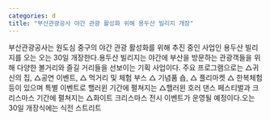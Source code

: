 ```yaml
---
categories: d
title: "부산관광공사 야간 관광 활성화 위해 용두산 빌리지 개장"
---
```

부산관광공사는 원도심 중구의 야간 관광 활성화를 위해 추진 중인 사업인 용두산 빌리지를 오는 오는 30일 개장한다.용두산 빌리지는 야간에 부산을 방문하는 관광객들을 위해 다양한 볼거리와 즐길 거리들을 선보이는 기획 사업이다. 주요 프로그램으로는 △귀신의 집, △공연 이벤트, △ 먹거리 및 체험 부스 △ 기념품 숍, △ 플리마켓 △ 한복체험 등이 있으며 특별 이벤트로 핼러윈 기간에 펼쳐지는 △핼러윈 호러 댄스 페스티벌과 크리스마스 기간에 펼쳐지는 △화이트 크리스마스 전시 이벤트가 운영될 예정이다.오는 30일 개장식에는 식전 스트리트